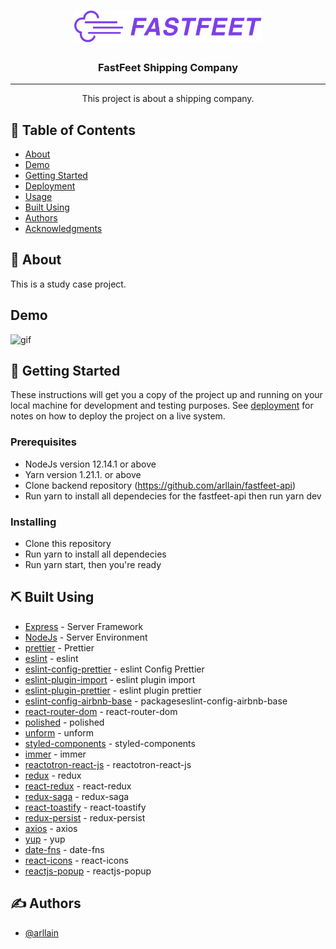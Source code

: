 <h1 align="center">
  <img alt="Fastfeet" title="Fastfeet" src=".github/logo.png" width="300px" />
</h1>

<h3 align="center">FastFeet Shipping Company</h3>

---

<p align="center"> This project is about a shipping company.
    <br> 
</p>

## 📝 Table of Contents

- [About](#about)
- [Demo](#demo)
- [Getting Started](#getting_started)
- [Deployment](#deployment)
- [Usage](#usage)
- [Built Using](#built_using)
- [Authors](#authors)
- [Acknowledgments](#acknowledgement)

## 🧐 About <a name = "about"></a>

This is a study case project.

## Demo

![gif](.github/fastfeet_web.gif)

## 🏁 Getting Started <a name = "getting_started"></a>

These instructions will get you a copy of the project up and running on your local machine for development and testing purposes. See [deployment](#deployment) for notes on how to deploy the project on a live system.

### Prerequisites

- NodeJs version 12.14.1 or above
- Yarn version 1.21.1. or above
- Clone backend repository (https://github.com/arllain/fastfeet-api)
- Run yarn to install all dependecies for the fastfeet-api then run yarn dev

### Installing

- Clone this repository
- Run yarn to install all dependecies
- Run yarn start, then you're ready

## ⛏️ Built Using <a name = "built_using"></a>

- [Express](https://expressjs.com/) - Server Framework
- [NodeJs](https://nodejs.org/en/) - Server Environment
- [prettier](https://github.com/prettier/prettier) - Prettier
- [eslint](https://github.com/eslint/eslint/) - eslint
- [eslint-config-prettier](https://github.com/prettier/eslint-config-prettier) - eslint Config Prettier
- [eslint-plugin-import](https://github.com/benmosher/eslint-plugin-import) - eslint plugin import
- [eslint-plugin-prettier](https://github.com/prettier/eslint-plugin-prettier) - eslint plugin prettier
- [eslint-config-airbnb-base](https://github.com/airbnb/javascript/tree/master/packageseslint-config-airbnb-base) - packageseslint-config-airbnb-base
- [react-router-dom](https://github.com/ReactTraining/react-router/tree/master/packages/react-router-dom) - react-router-dom
- [polished](https://github.com/styled-components/polished) - polished
- [unform](https://github.com/Rocketseat/unform) - unform
- [styled-components](https://github.com/styled-components/styled-components) - styled-components
- [immer](https://github.com/immerjs/immer) - immer
- [reactotron-react-js](https://github.com/infinitered/reactotron) - reactotron-react-js
- [redux](https://github.com/reduxjs/redux) - redux
- [react-redux](https://github.com/reduxjs/react-redux) - react-redux
- [redux-saga](https://github.com/redux-saga/redux-saga) - redux-saga
- [react-toastify](https://github.com/fkhadra/react-toastify) - react-toastify
- [redux-persist](https://github.com/rt2zz/redux-persist) - redux-persist
- [axios](https://github.com/axios/axios) - axios
- [yup](https://github.com/jquense/yup) - yup
- [date-fns](https://github.com/date-fns/date-fns) - date-fns
- [react-icons](https://github.com/react-icons/react-icons) - react-icons
- [reactjs-popup](https://github.com/yjose/reactjs-popup) - reactjs-popup

## ✍️ Authors <a name = "authors"></a>

- [@arllain](https://github.com/arllain)
